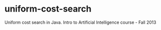 uniform-cost-search
===================

Uniform cost search in Java. Intro to Artificial Intelligence course - Fall 2013
